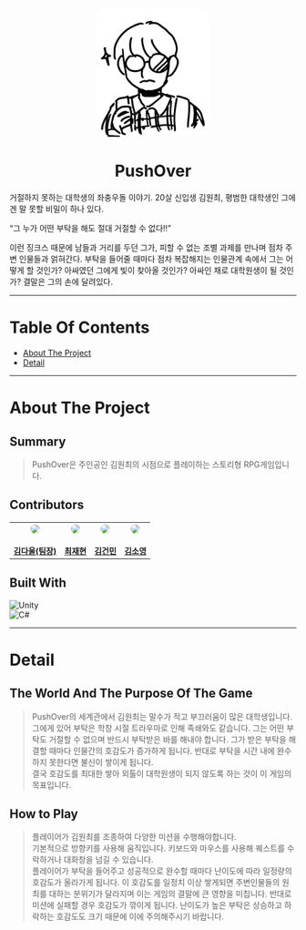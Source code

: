 <body>
<div class ="logo" align="center"><img src="./img/kwc1.png" alt="logo" width="200" style="border-radius: 25px" /></div>

# <div align="center">__PushOver__</div>

거절하지 못하는 대학생의 좌충우돌 이야기.
20살 신입생 김원최, 평범한 대학생인 그에겐 말 못할 비밀이 하나 있다.

“그 누가 어떤 부탁을 해도 절대 거절할 수 없다!!”

이런 징크스 때문에 남들과 거리를 두던 그가, 피할 수 없는 조별 과제를 만나며
점차 주변 인물들과 얽혀간다. 부탁을 들어줄 때마다 점차 복잡해지는 인물관계 속에서
그는 어떻게 할 것인가?
아싸였던 그에게 빛이 찾아올 것인가? 아싸인 채로 대학원생이 될 것인가?
결말은 그의 손에 달려있다.

***

# __Table Of Contents__

- [About The Project](#about-the-project)
- [Detail](#detail)

***

# __About The Project__

## Summary

>PushOver은 주인공인 김원최의 시점으로 플레이하는 스토리형 RPG게임입니다.

## Contributors

<table>
<th>
<div class="profile" align="center"><a href="https://github.com/linklingj/PushOver/commits?author=Kduuku">
  <img src="https://avatars.githubusercontent.com/u/108998132?v=4" width = "70" style = "border-radius: 25px"/>
</div>
<br>
<a href="https://github.com/Kduuku">김다울(팀장)</a>
</th>

<th>
<div class="profile" align="center"><a href="https://github.com/linklingj/PushOver/commits?author=linklingj">
  <img src="https://avatars.githubusercontent.com/u/100084554?v=4" width = "70" style = "border-radius: 25px"/>
</a></div>
<br>
<a href="https://github.com/linklingj">최재현</a>
</th>

<th>
<div class="profile" align="center"><a href="https://github.com/linklingj/PushOver/commits?author=geonbly327">
  <img src="https://avatars.githubusercontent.com/u/44095919?v=4" width = "70" style = "border-radius: 25px"/>
</a></div>
<br>
<a href="https://github.com/geonbly327">김건민</a>
</th>

<th>
<div class="profile" align="center"><a href="https://github.com/linklingj/PushOver/commits?author=username056">
  <img src="https://avatars.githubusercontent.com/u/84067473?v=4" width = "70" style = "border-radius: 25px"/>
</a></div>
<br>
<a href="https://github.com/username056">김소영</a>
</th>
</table>

## Built With

![Unity](https://img.shields.io/badge/unity-%23000000.svg?style=for-the-badge&logo=unity&logoColor=white)  
![C#](https://img.shields.io/badge/c%23-%23239120.svg?style=for-the-badge&logo=c-sharp&logoColor=white)

***

# __Detail__

## The World And The Purpose Of The Game
>PushOver의 세계관에서 김원최는 말수가 적고 부끄러움이 많은 대학생입니다.  
그에게 있어 부탁은 학창 시절 트라우마로 인해 족쇄와도 같습니다. 그는 어떤 부탁도 거절할 수 없으며 반드시 부탁받은 바를 해내야 합니다. 그가 받은 부탁을 해결할 때마다 인물간의 호감도가 증가하게 됩니다. 반대로 부탁을 시간 내에 완수하지 못한다면 불신이 쌓이게 됩니다.  
결국 호감도를 최대한 쌓아 외톨이 대학원생이 되지 않도록 하는 것이 이 게임의 목표입니다.

## How to Play
> 플레이어가 김원최를 조종하여 다양한 미션을 수행해야합니다.  
기본적으로 방향키를 사용해 움직입니다. 키보드와 마우스를 사용해 퀘스트를 수락하거나 대화창을 넘길 수 있습니다.  
 플레이어가 부탁을 들어주고 성공적으로 완수할 때마다 난이도에 따라 일정량의 호감도가 올라가게 됩니다. 이 호감도를 일정치 이상 쌓게되면 주변인물들의 원최를 대하는 분위기가 달라지며 이는 게임의 결말에 큰 영향을 미칩니다. 반대로 미션에 실패할 경우 호감도가 깎이게 됩니다. 난이도가 높은 부탁은 상승하고 하락하는 호감도도 크기 때문에 이에 주의해주시기 바랍니다.